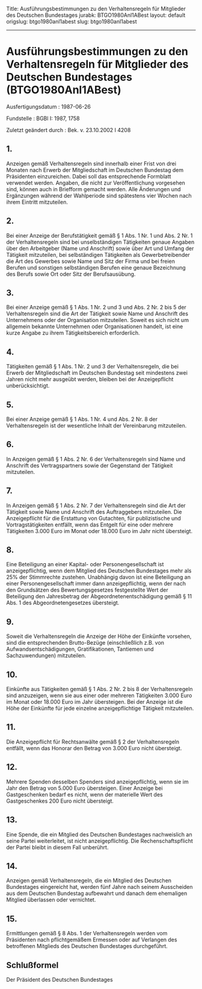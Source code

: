 Title: Ausführungsbestimmungen zu den Verhaltensregeln für Mitglieder des Deutschen
  Bundestages
jurabk: BTGO1980Anl1ABest
layout: default
origslug: btgo1980anl1abest
slug: btgo1980anl1abest

---

# Ausführungsbestimmungen zu den Verhaltensregeln für Mitglieder des Deutschen Bundestages (BTGO1980Anl1ABest)

Ausfertigungsdatum
:   1987-06-26

Fundstelle
:   BGBl I: 1987, 1758

Zuletzt geändert durch
:   Bek. v. 23.10.2002 I 4208


## 1.

Anzeigen gemäß Verhaltensregeln sind innerhalb einer Frist von drei
Monaten nach Erwerb der Mitgliedschaft im Deutschen Bundestag dem
Präsidenten einzureichen. Dabei soll das entsprechende Formblatt
verwendet werden. Angaben, die nicht zur Veröffentlichung vorgesehen
sind, können auch in Briefform gemacht werden.
Alle Änderungen und Ergänzungen während der Wahlperiode sind
spätestens vier Wochen nach ihrem Eintritt mitzuteilen.


## 2.

Bei einer Anzeige der Berufstätigkeit gemäß § 1 Abs. 1 Nr. 1 und Abs.
2 Nr. 1 der Verhaltensregeln sind bei unselbständigen Tätigkeiten
genaue Angaben über den Arbeitgeber (Name und Anschrift) sowie über
Art und Umfang der Tätigkeit mitzuteilen, bei selbständigen
Tätigkeiten als Gewerbetreibender die Art des Gewerbes sowie Name und
Sitz der Firma und bei freien Berufen und sonstigen selbständigen
Berufen eine genaue Bezeichnung des Berufs sowie Ort oder Sitz der
Berufsausübung.


## 3.

Bei einer Anzeige gemäß § 1 Abs. 1 Nr. 2 und 3 und Abs. 2 Nr. 2 bis 5
der Verhaltensregeln sind die Art der Tätigkeit sowie Name und
Anschrift des Unternehmens oder der Organisation mitzuteilen. Soweit
es sich nicht um allgemein bekannte Unternehmen oder Organisationen
handelt, ist eine kurze Angabe zu ihrem Tätigkeitsbereich
erforderlich.


## 4.

Tätigkeiten gemäß § 1 Abs. 1 Nr. 2 und 3 der Verhaltensregeln, die bei
Erwerb der Mitgliedschaft im Deutschen Bundestag seit mindestens zwei
Jahren nicht mehr ausgeübt werden, bleiben bei der Anzeigepflicht
unberücksichtigt.


## 5.

Bei einer Anzeige gemäß § 1 Abs. 1 Nr. 4 und Abs. 2 Nr. 8 der
Verhaltensregeln ist der wesentliche Inhalt der Vereinbarung
mitzuteilen.


## 6.

In Anzeigen gemäß § 1 Abs. 2 Nr. 6 der Verhaltensregeln sind Name und
Anschrift des Vertragspartners sowie der Gegenstand der Tätigkeit
mitzuteilen.


## 7.

In Anzeigen gemäß § 1 Abs. 2 Nr. 7 der Verhaltensregeln sind die Art
der Tätigkeit sowie Name und Anschrift des Auftraggebers mitzuteilen.
Die Anzeigepflicht für die Erstattung von Gutachten, für
publizistische und Vortragstätigkeiten entfällt, wenn das Entgelt für
eine oder mehrere Tätigkeiten 3.000 Euro im Monat oder 18.000 Euro im
Jahr nicht übersteigt.


## 8.

Eine Beteiligung an einer Kapital- oder Personengesellschaft ist
anzeigepflichtig, wenn dem Mitglied des Deutschen Bundestages mehr als
25% der Stimmrechte zustehen.
Unabhängig davon ist eine Beteiligung an einer Personengesellschaft
immer dann anzeigepflichtig, wenn der nach den Grundsätzen des
Bewertungsgesetzes festgestellte Wert der Beteiligung den Jahresbetrag
der Abgeordnetenentschädigung gemäß § 11 Abs. 1 des
Abgeordnetengesetzes übersteigt.


## 9.

Soweit die Verhaltensregeln die Anzeige der Höhe der Einkünfte
vorsehen, sind die entsprechenden Brutto-Bezüge (einschließlich z.B.
von Aufwandsentschädigungen, Gratifikationen, Tantiemen und
Sachzuwendungen) mitzuteilen.


## 10.

Einkünfte aus Tätigkeiten gemäß § 1 Abs. 2 Nr. 2 bis 8 der
Verhaltensregeln sind anzuzeigen, wenn sie aus einer oder mehreren
Tätigkeiten 3.000 Euro im Monat oder 18.000 Euro im Jahr übersteigen.
Bei der Anzeige ist die Höhe der Einkünfte für jede einzelne
anzeigepflichtige Tätigkeit mitzuteilen.


## 11.

Die Anzeigepflicht für Rechtsanwälte gemäß § 2 der Verhaltensregeln
entfällt, wenn das Honorar den Betrag von 3.000 Euro nicht übersteigt.


## 12.

Mehrere Spenden desselben Spenders sind anzeigepflichtig, wenn sie im
Jahr den Betrag von 5.000 Euro übersteigen.
Einer Anzeige bei Gastgeschenken bedarf es nicht, wenn der materielle
Wert des Gastgeschenkes 200 Euro nicht übersteigt.


## 13.

Eine Spende, die ein Mitglied des Deutschen Bundestages nachweislich
an seine Partei weiterleitet, ist nicht anzeigepflichtig. Die
Rechenschaftspflicht der Partei bleibt in diesem Fall unberührt.


## 14.

Anzeigen gemäß Verhaltensregeln, die ein Mitglied des Deutschen
Bundestages eingereicht hat, werden fünf Jahre nach seinem Ausscheiden
aus dem Deutschen Bundestag aufbewahrt und danach dem ehemaligen
Mitglied überlassen oder vernichtet.


## 15.

Ermittlungen gemäß § 8 Abs. 1 der Verhaltensregeln werden vom
Präsidenten nach pflichtgemäßem Ermessen oder auf Verlangen des
betroffenen Mitglieds des Deutschen Bundestages durchgeführt.


## Schlußformel

Der Präsident des Deutschen Bundestages

